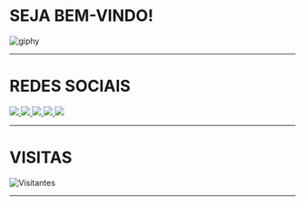 # SEJA BEM-VINDO!
![giphy](https://user-images.githubusercontent.com/110574974/188324406-f73f6c43-97ea-42d3-b27d-6745bdf4ea42.gif)


---
# REDES SOCIAIS
<a href="https://www.twitter.com/leeohhaz" alt="Twitter" target="_blank">
  <img src="https://img.shields.io/badge/-Twitter-0174DF?style=for-the-badge&labelColor=0174DF&logo=Twitter&logoColor=white&link=https://www.twitter.com/leeohhaz">
</a>

<a href="https://www.instagram.com/leeohhaz" alt="Instagram" target="_blank">
  <img src="https://img.shields.io/badge/-Instagram-B4045F?style=for-the-badge&labelColor=B4045F&logo=instagram&logoColor=white&link=https://www.instagram.com/leeohhaz">
</a>

<a href="https://www.facebook.com/leonardo.azeredodeoliveira3" alt="Facebook" target="_blank">
  <img src="https://img.shields.io/badge/-Facebook-0404B4?style=for-the-badge&labelColor=0404B4&logo=facebook&logoColor=white&link=https://www.facebook.com/leonardo.azeredodeoliveira3">
</a>

<a href="https://www.whatsapp.com/27995106362" alt="Whatsapp" target="_blank">
  <img src="https://img.shields.io/badge/-Whatsapp-04B431?style=for-the-badge&labelColor=04B431&logo=Whatsapp&logoColor=white&link=https://www.Whatsapp.com/27995106362">
</a>

<a href="https://www.linkedin.com/in/leeohhaz" alt="Linkedin" target="_blank">
  <img src="https://img.shields.io/badge/-Linkedin-4C5BC0?style=for-the-badge&labelColor=4C5BC0&logo=Linkedin&logoColor=white&link=https://www.linkedin.com/in/leeohhaz">
</a>

---
# VISITAS 
![Visitantes](https://profile-counter.glitch.me/{leeohhaz}/count.svg)

---


